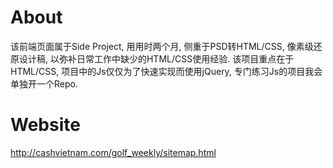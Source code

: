 # About
该前端页面属于Side Project, 用用时两个月, 侧重于PSD转HTML/CSS, 像素级还原设计稿, 以弥补日常工作中缺少的HTML/CSS使用经验. 该项目重点在于HTML/CSS, 项目中的Js仅仅为了快速实现而使用jQuery, 专门练习Js的项目我会单独开一个Repo.
# Website
http://cashvietnam.com/golf_weekly/sitemap.html
